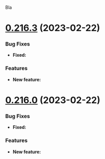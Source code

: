 Bla

# [0.216.3](https://github.com/n8n-io/n8n/compare/n8n@0.215.2...n8n@0.216.0) (2023-02-22)


### Bug Fixes

* **Fixed:** 


### Features

* **New feature:**
# [0.216.0](https://github.com/n8n-io/n8n/compare/n8n@0.215.2...n8n@0.216.0) (2023-02-22)


### Bug Fixes

* **Fixed:** 


### Features

* **New feature:**
